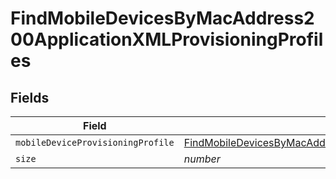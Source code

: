 # FindMobileDevicesByMacAddress200ApplicationXMLProvisioningProfiles


## Fields

| Field                                                                                                                                                                                                                             | Type                                                                                                                                                                                                                              | Required                                                                                                                                                                                                                          | Description                                                                                                                                                                                                                       | Example                                                                                                                                                                                                                           |
| --------------------------------------------------------------------------------------------------------------------------------------------------------------------------------------------------------------------------------- | --------------------------------------------------------------------------------------------------------------------------------------------------------------------------------------------------------------------------------- | --------------------------------------------------------------------------------------------------------------------------------------------------------------------------------------------------------------------------------- | --------------------------------------------------------------------------------------------------------------------------------------------------------------------------------------------------------------------------------- | --------------------------------------------------------------------------------------------------------------------------------------------------------------------------------------------------------------------------------- |
| `mobileDeviceProvisioningProfile`                                                                                                                                                                                                 | [FindMobileDevicesByMacAddress200ApplicationXMLProvisioningProfilesMobileDeviceProvisioningProfile](../../models/operations/findmobiledevicesbymacaddress200applicationxmlprovisioningprofilesmobiledeviceprovisioningprofile.md) | :heavy_minus_sign:                                                                                                                                                                                                                | N/A                                                                                                                                                                                                                               |                                                                                                                                                                                                                                   |
| `size`                                                                                                                                                                                                                            | *number*                                                                                                                                                                                                                          | :heavy_minus_sign:                                                                                                                                                                                                                | N/A                                                                                                                                                                                                                               | 1                                                                                                                                                                                                                                 |